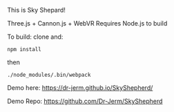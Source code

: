 This is Sky Shepard!

Three.js + Cannon.js + WebVR
Requires Node.js to build

To build: clone and:
```
npm install
```
then
```
./node_modules/.bin/webpack
```

Demo here:
https://dr-jerm.github.io/SkyShepherd/

Demo Repo:
https://github.com/Dr-Jerm/SkyShepherd
